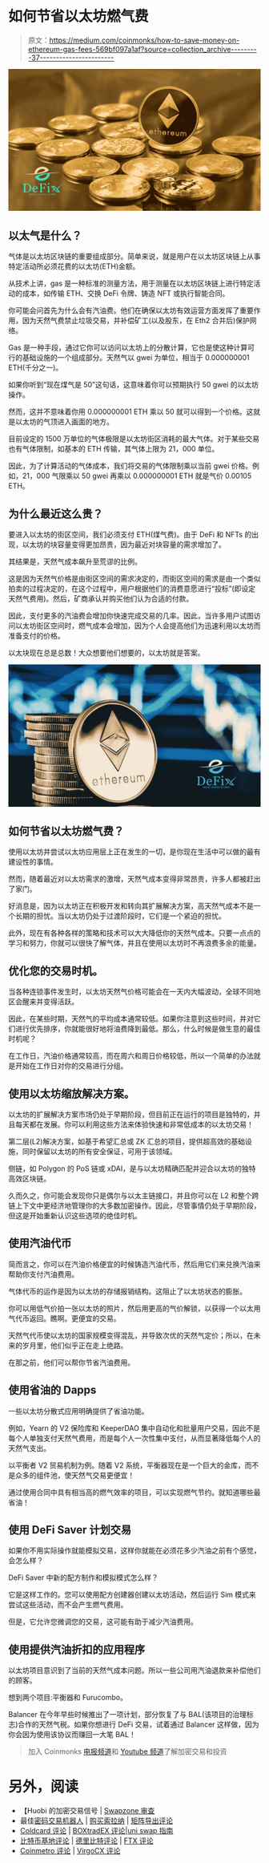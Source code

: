 # 如何节省以太坊燃气费

> 原文：<https://medium.com/coinmonks/how-to-save-money-on-ethereum-gas-fees-569bf097a1af?source=collection_archive---------37----------------------->

![](img/3d39ddb5cf071d8d9ac4ef14936c27a5.png)

## **以太气是什么？**

气体是以太坊区块链的重要组成部分。简单来说，就是用户在以太坊区块链上从事特定活动所必须花费的以太坊(ETH)金额。

从技术上讲，gas 是一种标准的测量方法，用于测量在以太坊区块链上进行特定活动的成本，如传输 ETH、交换 DeFi 令牌、铸造 NFT 或执行智能合同。

你可能会问首先为什么会有汽油费。他们在确保以太坊有效运营方面发挥了重要作用，因为天然气费禁止垃圾交易，并补偿矿工(以及股东，在 Eth2 合并后)保护网络。

Gas 是一种手段，通过它你可以访问以太坊上的分散计算，它也是使这种计算可行的基础设施的一个组成部分。天然气以 gwei 为单位，相当于 0.000000001 ETH(千分之一)。

如果你听到“现在煤气是 50”这句话，这意味着你可以预期执行 50 gwei 的以太坊操作。

然而，这并不意味着你用 0.000000001 ETH 乘以 50 就可以得到一个价格。这就是以太坊的气顶进入画面的地方。

目前设定的 1500 万单位的气体极限是以太坊街区消耗的最大气体。对于某些交易也有气体限制，如基本的 ETH 传输，其气体上限为 21，000 单位。

因此，为了计算活动的气体成本，我们将交易的气体限制乘以当前 gwei 价格。例如，21，000 气限乘以 50 gwei 再乘以 0.000000001 ETH 就是气价 0.00105 ETH。

## **为什么最近这么贵？**

要进入以太坊的街区空间，我们必须支付 ETH(煤气费)。由于 DeFi 和 NFTs 的出现，以太坊的块容量变得更加昂贵，因为最近对块容量的需求增加了。

其结果是，天然气成本飙升至荒谬的比例。

这是因为天然气价格是由街区空间的需求决定的，而街区空间的需求是由一个类似拍卖的过程决定的，在这个过程中，用户根据他们的消费意愿进行“投标”(即设定天然气费用)。然后，矿商承认并购买他们认为合适的付款。

因此，支付更多的汽油费会增加你快速完成交易的几率。因此，当许多用户试图访问以太坊街区空间时，燃气成本会增加，因为个人会提高他们为迅速利用以太坊而准备支付的价格。

以太块现在总是总数！大众想要他们想要的，以太坊就是答案。

![](img/0359112f909c7dc87d64ff9d57e0fc03.png)

## **如何节省以太坊燃气费？**

使用以太坊并尝试以太坊应用层上正在发生的一切，是你现在生活中可以做的最有建设性的事情。

然而，随着最近对以太坊需求的激增，天然气成本变得非常昂贵，许多人都被赶出了家门。

好消息是，因为以太坊正在积极开发和转向其扩展解决方案，高天然气成本不是一个长期的担忧。当以太坊仍处于过渡阶段时，它们是一个紧迫的担忧。

此外，现在有各种各样的策略和技术可以大大降低你的天然气成本。只要一点点的学习和努力，你就可以很快了解气体，并且在使用以太坊时不再浪费多余的能量。

## **优化您的交易时机。**

当各种连锁事件发生时，以太坊天然气价格可能会在一天内大幅波动，全球不同地区会醒来并变得活跃。

因此，在某些时期，天然气的平均成本通常较低。如果你注意到这些时间，并对它们进行优先排序，你就能很好地将油费降到最低。那么，什么时候是做生意的最佳时机呢？

在工作日，汽油价格通常较高，而在周六和周日价格较低，所以一个简单的办法就是开始在工作日对你的交易进行分组。

## **使用以太坊缩放解决方案。**

以太坊的扩展解决方案市场仍处于早期阶段，但目前正在运行的项目是独特的，并且每天都在发展。你可以利用这些方法来体验快速和非常低成本的以太坊交易！

第二层(L2)解决方案，如基于希望汇总或 ZK 汇总的项目，提供超高效的基础设施，同时保留以太坊的所有安全保证，可用于该领域。

侧链，如 Polygon 的 PoS 链或 xDAI，是与以太坊精确匹配并迎合以太坊的独特高效区块链。

久而久之，你可能会发现你只是偶尔与以太主链接口，并且你可以在 L2 和整个跨链上下文中更经济地管理你的大多数加密操作。因此，尽管事情仍处于早期阶段，但这是开始重新认识这些选项的绝佳时机。

## **使用汽油代币**

简而言之，你可以在汽油价格便宜的时候铸造汽油代币，然后用它们来兑换汽油来帮助你支付汽油费用。

气体代币的运作是因为以太坊的存储报销结构。这阻止了以太坊状态的膨胀。

你可以用低气价拍一张以太坊的照片，然后用更高的气价解锁，以获得一个以太用气代币返回。瞧啊。更便宜的交易。

天然气代币使以太坊的国家规模变得混乱，并导致次优的天然气定价；所以，在未来的岁月里，他们似乎正在走上绝路。

在那之前，他们可以帮你节省汽油费用。

## **使用省油的 Dapps**

一些以太坊分散式应用明确提供了省油功能。

例如，Yearn 的 V2 保险库和 KeeperDAO 集中自动化和批量用户交易，因此不是每个人单独支付天然气费用，而是每个人一次性集中支付，从而显著降低每个人的天然气支出。

以平衡者 V2 贸易机制为例。随着 V2 系统，平衡器现在是一个巨大的金库，而不是众多的组件池，使天然气交易更便宜！

通过使用合同中具有相当高的燃气效率的项目，可以实现燃气节约。就知道哪些最省油！

## **使用 DeFi Saver 计划交易**

如果你不用实际操作就能模拟交易，这样你就能在必须花多少汽油之前有个感觉，会怎么样？

DeFi Saver 中新的配方制作和模拟模式怎么样？

它是这样工作的。您可以使用配方创建器创建以太坊活动，然后运行 Sim 模式来尝试这些活动，而不会产生燃气费用。

但是，它允许您微调您的交易，这可能有助于减少汽油费用。

## **使用提供汽油折扣的应用程序**

以太坊项目意识到了当前的天然气成本问题。所以一些公司用汽油退款来补偿他们的顾客。

想到两个项目:平衡器和 Furucombo。

Balancer 在今年早些时候推出了一项计划，部分恢复了与 BAL(该项目的治理标志)合作的天然气税。如果你想进行 DeFi 交易，试着通过 Balancer 这样做，因为你会因为使用该协议而赚回一大笔 BAL！

> 加入 Coinmonks [电报频道](https://t.me/coincodecap)和 [Youtube 频道](https://www.youtube.com/c/coinmonks/videos)了解加密交易和投资

# 另外，阅读

*   【Huobi 的加密交易信号 | [Swapzone 审查](/coinmonks/swapzone-review-crypto-exchange-data-aggregator-e0ad78e55ed7)
*   最佳[密码交易机器人](https://coincodecap.com/best-crypto-trading-bots) | [购买索拉纳](https://coincodecap.com/buy-solana) | [矩阵导出评论](https://coincodecap.com/matrixport-review)
*   [Coldcard 评论](https://coincodecap.com/coldcard-review) | [BOXtradEX 评论](https://coincodecap.com/boxtradex-review)|[uni swap 指南](https://coincodecap.com/uniswap)
*   [比特币基地评论](/coinmonks/coinbase-review-6ef4e0f56064) | [德里比特评论](/coinmonks/deribit-review-options-fees-apis-and-testnet-2ca16c4bbdb2) | [FTX 评论](/coinmonks/ftx-crypto-exchange-review-53664ac1198f)
*   [Coinmetro 评论](https://coincodecap.com/coinmetro-review) | [VirgoCX 评论](https://coincodecap.com/virgocx-review)